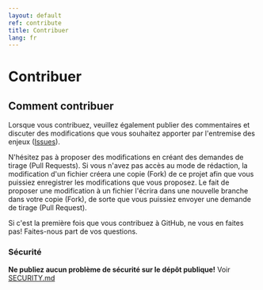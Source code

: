 ```yaml
---
layout: default
ref: contribute
title: Contribuer
lang: fr
---
```

# Contribuer

## Comment contribuer

Lorsque vous contribuez, veuillez également publier des commentaires et discuter
des modifications que vous souhaitez apporter par l'entremise des enjeux
([Issues](https://github.com/sign-in-canada/Acceptance-Platform/issues)).

N'hésitez pas à proposer des modifications en créant des demandes de tirage
(Pull Requests). Si vous n'avez pas accès au mode de rédaction, la modification
d'un fichier créera une copie (Fork) de ce projet afin que vous puissiez
enregistrer les modifications que vous proposez. Le fait de proposer une
modification à un fichier l'écrira dans une nouvelle branche dans votre copie
(Fork), de sorte que vous puissiez envoyer une demande de tirage (Pull Request).

Si c'est la première fois que vous contribuez à GitHub, ne vous en faites pas!
Faites-nous part de vos questions.

### Sécurité

**Ne publiez aucun problème de sécurité sur le dépôt publique!**  Voir
[SECURITY.md](https://github.com/sign-in-canada/Acceptance-Platform/blob/main/SECURITY.md)

